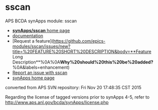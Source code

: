 # sscan
APS BCDA synApps module: sscan

* [**synApps/sscan** home page](http://aps.anl.gov/bcda/synApps/sscan/sscan.html)
* [documentation](https://github.com/epics-modules/sscan/blob/master/documentation/README.md)
* [Request a feature](https://github.com/epics-modules/sscan/issues/new?title=%20FEATURE%20SHORT%20DESCRIPTION&body=**Feature Long Description**%0A%0A**Why%20should%20this%20be%20added?**%0A&labels=enhancement)
* [Report an issue with sscan](https://github.com/epics-modules/sscan/issues/new?title=%20ISSUE%20NAME%20HERE&body=**Describe%20the%20issue**%0A%0A**Steps%20to%20reproduce**%0A1.%20Step%20one%0A2.%20Step%20two%0A3.%20Step%20three%0A%0A**Expected%20behaivour**%0A%0A**Actual%20behaviour**%0A%0A**Build%20Environment**%0AArchitecture:%0AEpics%20Base%20Version:%0ADependent%20Module%20Versions:&labels=bug)
* [synApps home page](http://www.aps.anl.gov/bcda/synApps)

converted from APS SVN repository: Fri Nov 20 17:48:35 CST 2015

Regarding the license of tagged versions prior to synApps 4-5,
refer to http://www.aps.anl.gov/bcda/synApps/license.php

